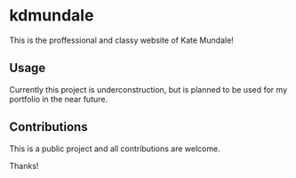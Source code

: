 # kdmundale
This is the proffessional and classy website of 
Kate Mundale!

## Usage 

Currently this project is underconstruction, but 
is planned to be used for my portfolio in the near
future.

## Contributions 

This is a public project and all contributions are
welcome.

Thanks!
